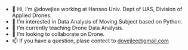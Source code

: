 - 👋 Hi, I’m @dovejlee working at Hanseo Univ. Dept of UAS, Division of Applied Drones. 
- 👀 I’m interested in Data Analysis of Moving Subject based on Python.
- 🌱 I’m currently teaching Drone Data Analysis.
- 💞️ I’m looking to collaborate on Drone.
- 📫 If you have a question, plase contect to dovejlee@gmail.com

<!---
dovejlee/dovejlee is a ✨ special ✨ repository because its `README.md` (this file) appears on your GitHub profile.
You can click the Preview link to take a look at your changes.
--->
